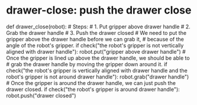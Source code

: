 # drawer-close: push the drawer close
def drawer_close(robot):
    # Steps:
    #  1. Put gripper above drawer handle
    #  2. Grab the drawer handle
    #  3. Push the drawer closed
    # We need to put the gripper above the drawer handle before we can grab it,
    # because of the angle of the robot's gripper.
    if check("the robot's gripper is not vertically aligned with drawer handle"):
        robot.put("gripper above drawer handle")
    # Once the gripper is lined up above the drawer handle, we should be able to
    # grab the drawer handle by moving the gripper down around it.
    if check("the robot's gripper is vertically aligned with drawer handle and the robot's gripper is not around drawer handle"):
        robot.grab("drawer handle")
    # Once the gripper is around the drawer handle, we can just push the drawer closed.
    if check("the robot's gripper is around drawer handle"):
        robot.push("drawer closed")